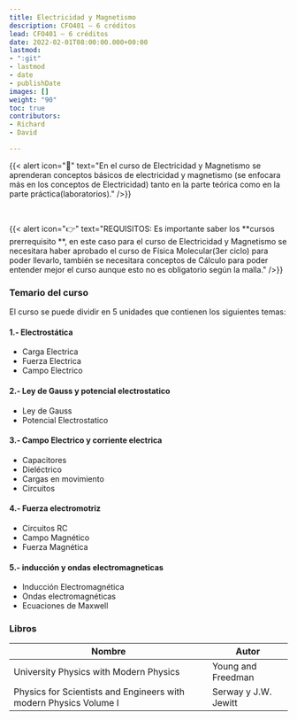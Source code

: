 ```yaml
---
title: Electricidad y Magnetismo
description: CFO401 — 6 créditos
lead: CFO401 — 6 créditos
date: 2022-02-01T08:00:00.000+00:00
lastmod:
- ":git"
- lastmod
- date
- publishDate
images: []
weight: "90"
toc: true
contributors:
- Richard
- David

---
```

{{< alert icon="📌" text="En el curso de Electricidad y Magnetismo se aprenderan conceptos básicos de electricidad y magnetismo (se enfocara más en los conceptos de Electricidad) tanto en la parte teórica como en la parte práctica(laboratorios)." />}}

<br>

{{< alert icon="👉" text="REQUISITOS: Es importante saber los **cursos prerrequisito **, en este caso para el curso de Electricidad y Magnetismo se necesitara haber aprobado el curso de Física Molecular(3er ciclo) para poder llevarlo, también se necesitara conceptos de Cálculo para poder entender mejor el curso aunque esto no es obligatorio según la malla." />}}

### Temario del curso

El curso se puede dividir en 5 unidades que contienen los siguientes temas:

#### 1.- Electrostática

* Carga Electrica
* Fuerza Electrica
* Campo Electrico

#### 2.- Ley de Gauss y potencial electrostatico

* Ley de Gauss
* Potencial Electrostatico

#### 3.- Campo Electrico y corriente electrica

* Capacitores
* Dieléctrico
* Cargas en movimiento
* Circuitos

#### 4.- Fuerza electromotriz

* Circuitos RC
* Campo Magnético
* Fuerza Magnética

#### 5.- inducción y ondas electromagneticas

* Inducción Electromagnética
* Ondas electromagnéticas
* Ecuaciones de Maxwell

### Libros

| Nombre | Autor |
| --- | --- |
| University Physics with Modern Physics | Young and Freedman |
| Physics for Scientists and Engineers with modern Physics Volume I | Serway y J.W. Jewitt |
